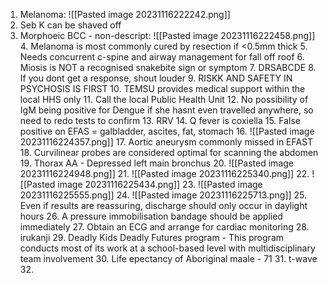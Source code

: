 1. Melanoma: ![[Pasted image 20231116222242.png]]
2. Seb K can be shaved off
3. Morphoeic BCC - non-descript: ![[Pasted image 20231116222458.png]]
   4. Melanoma is most commonly cured by resection if <0.5mm thick
   5. Needs concurrent c-spine and airway management for fall off roof
   6. Miosis is NOT a recognised snakebite sign or symptom
   7. DRSABCDE
   8. If you dont get a response, shout louder 
   9. RISKK AND SAFETY IN PSYCHOSIS IS FIRST
   10. TEMSU provides medical support within the local HHS only
   11. Call the local Public Health Unit
   12. No possibility of IgM being positive for Dengue if she hasnt even travelled anywhere, so need to redo tests to confirm 
   13. RRV
   14. Q fever is coxiella 
   15. False positive on EFAS = galbladder, ascites, fat, stomach
   16. ![[Pasted image 20231116224357.png]]
   17. Aortic aneurysm commonly missed in EFAST
   18. Curvilinear probes are considered optimal for scanning the abdomen
   19. Thorax AA - Depressed left main bronchus
   20. ![[Pasted image 20231116224948.png]]
   21. ![[Pasted image 20231116225340.png]]
   22. ![[Pasted image 20231116225434.png]]
   23. ![[Pasted image 20231116225555.png]]
   24. ![[Pasted image 20231116225713.png]]
   25. Even if results are reassuring, discharge should only occur in daylight hours
   26. A pressure immobilisation bandage should be applied immediately
   27. Obtain an ECG and arrange for cardiac monitoring
   28. irukanji
   29. Deadly Kids Deadly Futures program - This program conducts most of its work at a school-based level with multidisciplinary team involvement
   30. Life epectancy of Aboriginal maale - 71
   31. t-wave 
   32. 